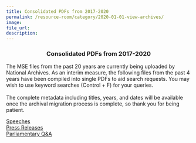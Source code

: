 ```yaml
---
title: Consolidated PDFs from 2017-2020
permalink: /resource-room/category/2020-01-01-view-archives/
image: 
file_url:
description: 
---
```



<div>

<h3><center>Consolidated PDFs from 2017-2020</center></h3>
<p>
	The MSE files from the past 20 years are currently being uploaded by National Archives.
	As an interim measure, the following files from the past 4 years have been compiled into single PDFs to aid search requests. You may wish to use keyword searches (Control + F) for your queries.<br><br>The complete metadata including titles, years, and dates will be available once the archival migration process is complete, so thank you for being patient.
</p>

<div class="logos-row">
  <div class="grid-column">
	<a class="button_david" href="/resources/speeches-2017-2020.pdf" target="_blank">Speeches</a>
  </div>
  <div class="grid-column">
	<a class="button_david" href="/resources/press-releases-2017-2020.pdf" target="_blank">Press Releases</a>
  </div>
  <div class="grid-column">
	<a class="button_david" href="/resources/parliamentary-replies-2017-2020.pdf" target="_blank">Parliamentary Q&A</a>
  </div>
</div>
</div>

<!-- https://www.nas.gov.sg/archivesonline/ -->

